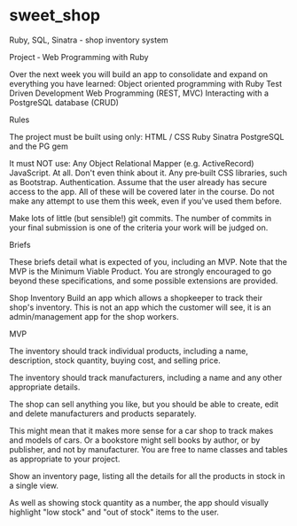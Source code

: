 # sweet_shop
Ruby, SQL, Sinatra - shop inventory system

Project ‑ Web Programming with Ruby

Over the next week you will build an app to consolidate and expand on everything you have learned:
Object oriented programming with Ruby
Test Driven Development
Web Programming (REST, MVC)
Interacting with a PostgreSQL database (CRUD)

Rules

The project must be built using only:
HTML / CSS
Ruby
Sinatra
PostgreSQL and the PG gem

It must NOT use:
Any Object Relational Mapper (e.g. ActiveRecord)
JavaScript. At all. Don't even think about it.
Any pre‑built CSS libraries, such as Bootstrap.
Authentication. 
Assume that the user already has secure access to the app.
All of these will be covered later in the course. Do not make any attempt to use them this week, even if you've used them
before.

Make lots of little (but sensible!) git commits. The number of commits in your final submission is one of the criteria your
work will be judged on.

Briefs

These briefs detail what is expected of you, including an MVP. Note that the MVP is the Minimum Viable Product. You are
strongly encouraged to go beyond these specifications, and some possible extensions are provided.

Shop Inventory
Build an app which allows a shopkeeper to track their shop's inventory. This is not an app which the customer will see, it is
an admin/management app for the shop workers.

MVP

The inventory should track individual products, including a name, description, stock quantity, buying cost, and selling
price.

The inventory should track manufacturers, including a name and any other appropriate details.

The shop can sell anything you like, but you should be able to create, edit and delete manufacturers and products
separately.

This might mean that it makes more sense for a car shop to track makes and models of cars. Or a bookstore
might sell books by author, or by publisher, and not by manufacturer. You are free to name classes and tables as
appropriate to your project.

Show an inventory page, listing all the details for all the products in stock in a single view.

As well as showing stock quantity as a number, the app should visually highlight "low stock" and "out of stock" items
to the user.

